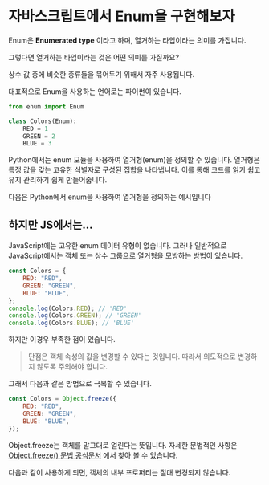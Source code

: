 # 자바스크립트에서 Enum을 구현해보자

Enum은 **Enumerated type** 이라고 하며, 열거하는 타입이라는 의미를 가집니다.

그렇다면 열거하는 타입이라는 것은 어떤 의미를 가질까요?

상수 값 중에 비슷한 종류들을 묶어두기 위해서 자주 사용됩니다.

대표적으로 Enum을 사용하는 언어로는 파이썬이 있습니다.

```py
from enum import Enum

class Colors(Enum):
    RED = 1
    GREEN = 2
    BLUE = 3
```

Python에서는 enum 모듈을 사용하여 열거형(enum)을 정의할 수 있습니다. 열거형은 특정 값을 갖는 고유한 식별자로 구성된 집합을 나타냅니다. 이를 통해 코드를 읽기 쉽고 유지 관리하기 쉽게 만들어줍니다.

다음은 Python에서 enum을 사용하여 열거형을 정의하는 예시입니다

## 하지만 JS에서는...

JavaScript에는 고유한 enum 데이터 유형이 없습니다. 그러나 일반적으로 JavaScript에서는 객체 또는 상수 그룹으로 열거형을 모방하는 방법이 있습니다.

```js
const Colors = {
	RED: "RED",
	GREEN: "GREEN",
	BLUE: "BLUE",
};
console.log(Colors.RED); // 'RED'
console.log(Colors.GREEN); // 'GREEN'
console.log(Colors.BLUE); // 'BLUE'
```

하지만 이경우 부족한 점이 있습니다.

> 단점은 객체 속성의 값을 변경할 수 있다는 것입니다. 따라서 의도적으로 변경하지 않도록 주의해야 합니다.

그래서 다음과 같은 방법으로 극복할 수 있습니다.

```js
const Colors = Object.freeze({
	RED: "RED",
	GREEN: "GREEN",
	BLUE: "BLUE",
});
```

Object.freeze는 객체를 말그대로 얼린다는 뜻입니다.
자세한 문법적인 사항은 [Object.freeze() 문법 공식문서](https://developer.mozilla.org/ko/docs/Web/JavaScript/Reference/Global_Objects/Object/freeze)
에서 찾아 볼 수 있습니다.

다음과 같이 사용하게 되면, 객체의 내부 프로퍼티는 절대 변경되지 않습니다.
